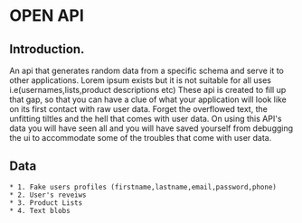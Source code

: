 # OPEN API

## Introduction.
An api that generates random data from a specific schema and serve it to other applications.
Lorem ipsum exists but it is not suitable for all uses i.e(usernames,lists,product descriptions etc)
These api is created to fill up that gap, so that you can have a clue of what your application will look like
on its first contact with raw user data.
Forget the overflowed text, the unfitting tiltles and the hell that comes with user data. On using this API's data you will have seen all and you will have saved yourself from debugging the ui to accommodate some of the troubles that come with user data.

## Data
    * 1. Fake users profiles (firstname,lastname,email,password,phone)
    * 2. User's reveiws 
    * 3. Product Lists
    * 4. Text blobs

